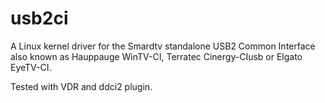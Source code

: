 # usb2ci

A Linux kernel driver for the Smardtv standalone USB2 Common Interface 
also known as Hauppauge WinTV-CI, Terratec Cinergy-CIusb or Elgato EyeTV-CI.

Tested with VDR and ddci2 plugin.
